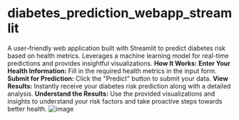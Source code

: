 # diabetes_prediction_webapp_streamlit
A user-friendly web application built with Streamlit to predict diabetes risk based on health metrics. Leverages a machine learning model for real-time predictions and provides insightful visualizations.
**How It Works:**
**Enter Your Health Information:** Fill in the required health metrics in the input form.
**Submit for Prediction:** Click the "Predict" button to submit your data.
**View Results:** Instantly receive your diabetes risk prediction along with a detailed analysis.
**Understand the Results:** Use the provided visualizations and insights to understand your risk factors and take proactive steps towards better health.
![image](https://github.com/gokulraj2004/diabetes_prediction_webapp_streamlit/assets/86119678/3067863b-54c4-4c43-9786-c0593b2ee1c9)
